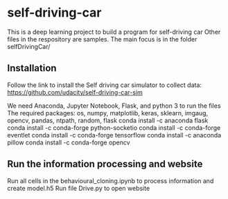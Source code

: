 # self-driving-car

This is a deep learning project to build a program for self-driving car
Other files in the respository are samples. The main focus is in the folder selfDrivingCar/

## Installation

   Follow the link to install the Self driving car simulator to collect data:
       https://github.com/udacity/self-driving-car-sim
       
   We need Anaconda, Jupyter Notebook, Flask, and python 3 to run the files
   The required packages: os, numpy, matplotlib, keras, sklearn, imgaug, opencv, pandas, ntpath, random, flask
    conda install -c anaconda flask
    conda install -c conda-forge python-socketio
    conda install -c conda-forge eventlet
    conda install -c conda-forge tensorflow
    conda install -c anaconda pillow
    conda install -c conda-forge opencv


## Run the information processing and website
  Run all cells in the behavioural_cloning.ipynb to process information and create model.h5
  Run file Drive.py to open website
